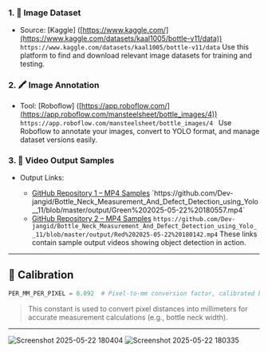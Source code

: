 
### 1. 📸 Image Dataset

* Source: [Kaggle] ([https://www.kaggle.com/](https://www.kaggle.com/datasets/kaal1005/bottle-v11/data)) ` https://www.kaggle.com/datasets/kaal1005/bottle-v11/data`
  Use this platform to find and download relevant image datasets for training and testing.

### 2. 🖍️ Image Annotation

* Tool:   [Roboflow] ([https://app.roboflow.com/](https://app.roboflow.com/mansteelsheet/bottle_images/4)) `https://app.roboflow.com/mansteelsheet/bottle_images/4 `
  Use Roboflow to annotate your images, convert to YOLO format, and manage dataset versions easily.

### 3. 🎥 Video Output Samples

* Output Links:

  * [GitHub Repository 1 – MP4 Samples]([https://github.com/](https://github.com/Dev-jangid/Bottle_Neck_Measurement_And_Defect_Detection_using_Yolo__11/blob/master/output/Green%202025-05-22%20180557.mp4)) `https://github.com/Dev-jangid/Bottle_Neck_Measurement_And_Defect_Detection_using_Yolo__11/blob/master/output/Green%202025-05-22%20180557.mp4`
  * [GitHub Repository 2 – MP4 Samples]( https://github.com/Dev-jangid/Bottle_Neck_Measurement_And_Defect_Detection_using_Yolo__11/blob/master/output/Red%202025-05-22%20180142.mp4
)  ` https://github.com/Dev-jangid/Bottle_Neck_Measurement_And_Defect_Detection_using_Yolo__11/blob/master/output/Red%202025-05-22%20180142.mp4
`
    These links contain sample output videos showing object detection in action.

---

## 📏 Calibration

```python
PER_MM_PER_PIXEL = 0.092  # Pixel-to-mm conversion factor, calibrated based on camera distance and angle
```

> This constant is used to convert pixel distances into millimeters for accurate measurement calculations (e.g., bottle neck width).

---






![Screenshot 2025-05-22 180404](https://github.com/user-attachments/assets/f84e3ac0-c6d1-45c8-b226-6d37cf1b6c83)
![Screenshot 2025-05-22 180335](https://github.com/user-attachments/assets/19bfde63-dd9f-46e2-b35d-1149d75ed448)

